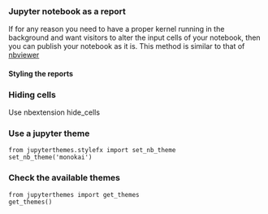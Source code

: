 ### Jupyter notebook as a report
If for any reason you need to have a proper kernel running in the background and want visitors to alter the input cells of your notebook, then you can publish your notebook as it is. This method is similar to that of [nbviewer](https://github.com/jupyter/nbviewer)

#### Styling the reports

### Hiding cells
Use nbextension hide_cells

### Use a jupyter theme
```
from jupyterthemes.stylefx import set_nb_theme
set_nb_theme('monokai')
```

### Check the available themes
```
from jupyterthemes import get_themes
get_themes()
```

